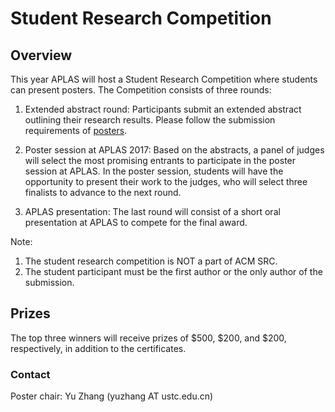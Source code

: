 # Student Research Competition

## Overview
This year APLAS will host a Student Research Competition where students 
can present posters. The Competition consists of three rounds:

1) Extended abstract round: Participants submit an extended abstract 
outlining their research results. Please follow the submission 
requirements of [posters](posters.html).

2) Poster session at APLAS 2017: Based on the abstracts, a panel of 
judges will select the most promising entrants to participate in the 
poster session at APLAS. In the poster session, students will have the 
opportunity to present their work to the judges, who will select three 
finalists to advance to the next round.

3) APLAS presentation: The last round will consist of a short oral 
presentation at APLAS to compete for the final award.

Note: 
1) The student research competition is NOT a part of ACM SRC.
2) The student participant must be the first author or the only author
of the submission.


## Prizes
The top three winners will receive prizes of $500, $200, and $200, respectively, in addition to the certificates.


### Contact
Poster chair: Yu Zhang (yuzhang AT ustc.edu.cn)

